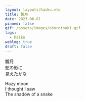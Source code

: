 ```yaml
---
layout: layouts/haiku.vto
title: 朧月
date: 2023-06-01
pinned: false
gif: /assets/images/oborotsuki.gif
tags:
  - haiku
weblog: true
draft: false
---
```


<!-- jp -->

朧月
<br> 蛇の影に
<br> 見えたかな

<!-- endjp -->

<!-- en -->

Hazy moon
<br> I thought I saw
<br> The shadow of a snake

<!-- enden -->
